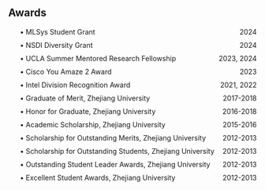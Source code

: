 ## Awards
<ul style="margin:0 0 5px;">
<div style="display: flex; justify-content: space-between; margin-bottom: 10px;">
  <div style="flex: 1;">• MLSys Student Grant</div>
  <div style="text-align: right;">2024</div>
</div>

<div style="display: flex; justify-content: space-between; margin-bottom: 10px;">
  <div style="flex: 1;">• NSDI Diversity Grant</div>
  <div style="text-align: right;">2024</div>
</div>

<div style="display: flex; justify-content: space-between; margin-bottom: 10px;">
  <div style="flex: 1;">• UCLA Summer Mentored Research Fellowship</div>
  <div style="text-align: right;">2023, 2024</div>
</div>

<div style="display: flex; justify-content: space-between; margin-bottom: 10px;">
  <div style="flex: 1;">• Cisco You Amaze 2 Award</div>
  <div style="text-align: right;">2023</div>
</div>

<div style="display: flex; justify-content: space-between; margin-bottom: 10px;">
  <div style="flex: 1;">• Intel Division Recognition Award</div>
  <div style="text-align: right;">2021, 2022</div>
</div>

<div style="display: flex; justify-content: space-between; margin-bottom: 10px;">
  <div style="flex: 1;">• Graduate of Merit, Zhejiang University</div>
  <div style="text-align: right;">2017-2018</div>
</div>

<div style="display: flex; justify-content: space-between; margin-bottom: 10px;">
  <div style="flex: 1;">• Honor for Graduate, Zhejiang University</div>
  <div style="text-align: right;">2016-2018</div>
</div>

<div style="display: flex; justify-content: space-between; margin-bottom: 10px;">
  <div style="flex: 1;">• Academic Scholarship, Zhejiang University</div>
  <div style="text-align: right;">2015-2016</div>
</div>

<div style="display: flex; justify-content: space-between; margin-bottom: 10px;">
  <div style="flex: 1;">• Scholarship for Outstanding Merits, Zhejiang University</div>
  <div style="text-align: right;">2012-2013</div>
</div>

<div style="display: flex; justify-content: space-between; margin-bottom: 10px;">
  <div style="flex: 1;">• Scholarship for Outstanding Students, Zhejiang University</div>
  <div style="text-align: right;">2012-2013</div>
</div>

<div style="display: flex; justify-content: space-between; margin-bottom: 10px;">
  <div style="flex: 1;">• Outstanding Student Leader Awards, Zhejiang University</div>
  <div style="text-align: right;">2012-2013</div>
</div>

<div style="display: flex; justify-content: space-between; margin-bottom: 10px;">
  <div style="flex: 1;">• Excellent Student Awards, Zhejiang University</div>
  <div style="text-align: right;">2012-2013</div>
</div> 
</ul>